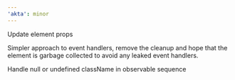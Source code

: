 ```yaml
---
'akta': minor
---
```


Update element props

Simpler approach to event handlers, remove the cleanup and hope that the element is garbage collected to avoid any leaked event handlers.

Handle null or undefined className in observable sequence
